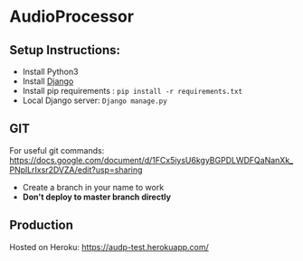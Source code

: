 # AudioProcessor

## Setup Instructions:

 - Install Python3
 - Install [Django](https://docs.djangoproject.com/en/3.0/intro/install/)
- Install pip requirements : `pip install -r requirements.txt`
- Local Django server: `Django manage.py` 

## GIT

For useful git commands:
https://docs.google.com/document/d/1FCx5iysU6kgyBGPDLWDFQaNanXk_PNplLrIxsr2DVZA/edit?usp=sharing

 - Create a branch in your name to work
 - **Don't deploy to master branch directly**

## Production
Hosted on Heroku:  https://audp-test.herokuapp.com/